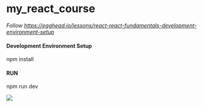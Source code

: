 # my_react_course

_Follow https://egghead.io/lessons/react-react-fundamentals-development-environment-setup_

#### Development Environment Setup

npm install

#### RUN

npm run dev

![](http://i.imgur.com/IcYlLmP.png)
